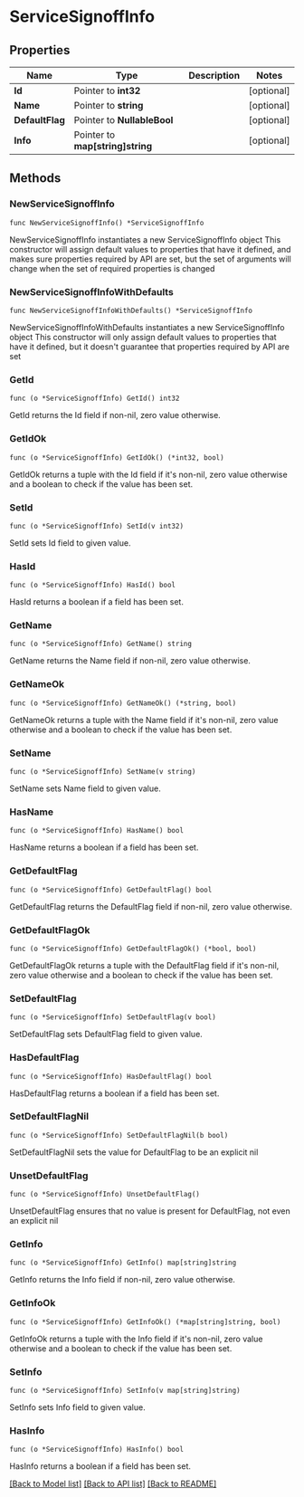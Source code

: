 # ServiceSignoffInfo

## Properties

Name | Type | Description | Notes
------------ | ------------- | ------------- | -------------
**Id** | Pointer to **int32** |  | [optional] 
**Name** | Pointer to **string** |  | [optional] 
**DefaultFlag** | Pointer to **NullableBool** |  | [optional] 
**Info** | Pointer to **map[string]string** |  | [optional] 

## Methods

### NewServiceSignoffInfo

`func NewServiceSignoffInfo() *ServiceSignoffInfo`

NewServiceSignoffInfo instantiates a new ServiceSignoffInfo object
This constructor will assign default values to properties that have it defined,
and makes sure properties required by API are set, but the set of arguments
will change when the set of required properties is changed

### NewServiceSignoffInfoWithDefaults

`func NewServiceSignoffInfoWithDefaults() *ServiceSignoffInfo`

NewServiceSignoffInfoWithDefaults instantiates a new ServiceSignoffInfo object
This constructor will only assign default values to properties that have it defined,
but it doesn't guarantee that properties required by API are set

### GetId

`func (o *ServiceSignoffInfo) GetId() int32`

GetId returns the Id field if non-nil, zero value otherwise.

### GetIdOk

`func (o *ServiceSignoffInfo) GetIdOk() (*int32, bool)`

GetIdOk returns a tuple with the Id field if it's non-nil, zero value otherwise
and a boolean to check if the value has been set.

### SetId

`func (o *ServiceSignoffInfo) SetId(v int32)`

SetId sets Id field to given value.

### HasId

`func (o *ServiceSignoffInfo) HasId() bool`

HasId returns a boolean if a field has been set.

### GetName

`func (o *ServiceSignoffInfo) GetName() string`

GetName returns the Name field if non-nil, zero value otherwise.

### GetNameOk

`func (o *ServiceSignoffInfo) GetNameOk() (*string, bool)`

GetNameOk returns a tuple with the Name field if it's non-nil, zero value otherwise
and a boolean to check if the value has been set.

### SetName

`func (o *ServiceSignoffInfo) SetName(v string)`

SetName sets Name field to given value.

### HasName

`func (o *ServiceSignoffInfo) HasName() bool`

HasName returns a boolean if a field has been set.

### GetDefaultFlag

`func (o *ServiceSignoffInfo) GetDefaultFlag() bool`

GetDefaultFlag returns the DefaultFlag field if non-nil, zero value otherwise.

### GetDefaultFlagOk

`func (o *ServiceSignoffInfo) GetDefaultFlagOk() (*bool, bool)`

GetDefaultFlagOk returns a tuple with the DefaultFlag field if it's non-nil, zero value otherwise
and a boolean to check if the value has been set.

### SetDefaultFlag

`func (o *ServiceSignoffInfo) SetDefaultFlag(v bool)`

SetDefaultFlag sets DefaultFlag field to given value.

### HasDefaultFlag

`func (o *ServiceSignoffInfo) HasDefaultFlag() bool`

HasDefaultFlag returns a boolean if a field has been set.

### SetDefaultFlagNil

`func (o *ServiceSignoffInfo) SetDefaultFlagNil(b bool)`

 SetDefaultFlagNil sets the value for DefaultFlag to be an explicit nil

### UnsetDefaultFlag
`func (o *ServiceSignoffInfo) UnsetDefaultFlag()`

UnsetDefaultFlag ensures that no value is present for DefaultFlag, not even an explicit nil
### GetInfo

`func (o *ServiceSignoffInfo) GetInfo() map[string]string`

GetInfo returns the Info field if non-nil, zero value otherwise.

### GetInfoOk

`func (o *ServiceSignoffInfo) GetInfoOk() (*map[string]string, bool)`

GetInfoOk returns a tuple with the Info field if it's non-nil, zero value otherwise
and a boolean to check if the value has been set.

### SetInfo

`func (o *ServiceSignoffInfo) SetInfo(v map[string]string)`

SetInfo sets Info field to given value.

### HasInfo

`func (o *ServiceSignoffInfo) HasInfo() bool`

HasInfo returns a boolean if a field has been set.


[[Back to Model list]](../README.md#documentation-for-models) [[Back to API list]](../README.md#documentation-for-api-endpoints) [[Back to README]](../README.md)



